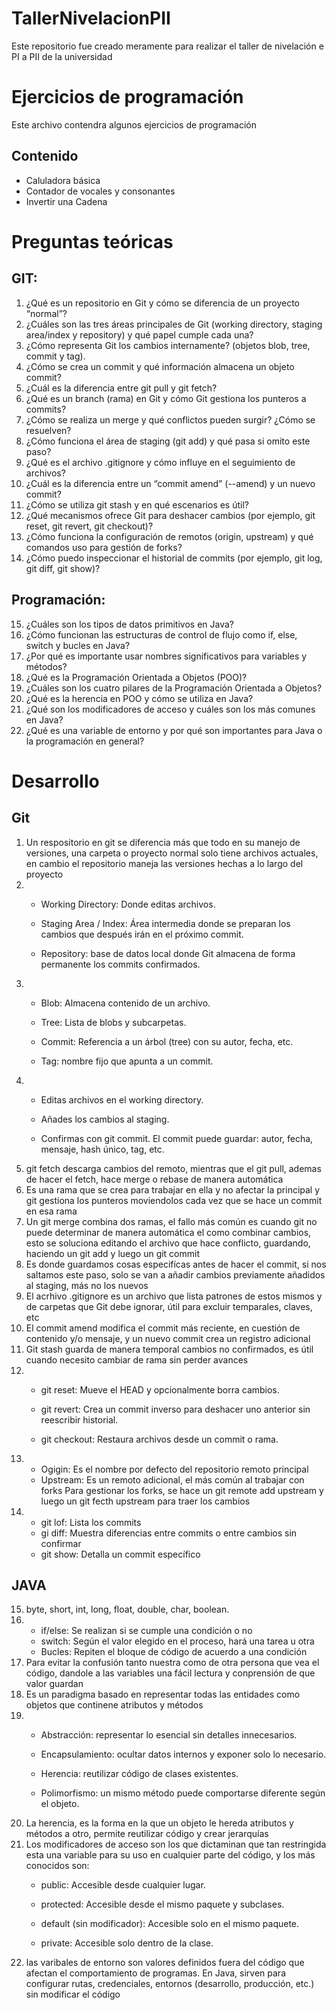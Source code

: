 # TallerNivelacionPII
Este repositorio fue creado meramente para realizar el taller de nivelación e PI a PII de la universidad

# Ejercicios de programación

Este archivo contendra algunos ejercicios de programación

## Contenido

- Caluladora básica
- Contador de vocales y consonantes
- Invertir una Cadena

# Preguntas teóricas

## GIT:
1. ¿Qué es un repositorio en Git y cómo se diferencia de un proyecto “normal”?
2. ¿Cuáles son las tres áreas principales de Git (working directory, staging area/index y repository) y qué papel cumple cada una?
3. ¿Cómo representa Git los cambios internamente? (objetos blob, tree, commit y tag).
4. ¿Cómo se crea un commit y qué información almacena un objeto commit?
5. ¿Cuál es la diferencia entre git pull y git fetch?
6. ¿Qué es un branch (rama) en Git y cómo Git gestiona los punteros a commits?
7. ¿Cómo se realiza un merge y qué conflictos pueden surgir? ¿Cómo se resuelven?
8. ¿Cómo funciona el área de staging (git add) y qué pasa si omito este paso?
9. ¿Qué es el archivo .gitignore y cómo influye en el seguimiento de archivos?
10. ¿Cuál es la diferencia entre un “commit amend” (--amend) y un nuevo commit?
11. ¿Cómo se utiliza git stash y en qué escenarios es útil?
12. ¿Qué mecanismos ofrece Git para deshacer cambios (por ejemplo, git reset, git revert, git checkout)?
13. ¿Cómo funciona la configuración de remotos (origin, upstream) y qué comandos uso para gestión de forks?
14. ¿Cómo puedo inspeccionar el historial de commits (por ejemplo, git log, git diff, git show)?

## Programación:
15. ¿Cuáles son los tipos de datos primitivos en Java?
16. ¿Cómo funcionan las estructuras de control de flujo como if, else, switch y bucles en Java?
17. ¿Por qué es importante usar nombres significativos para variables y métodos?
18. ¿Qué es la Programación Orientada a Objetos (POO)?
19. ¿Cuáles son los cuatro pilares de la Programación Orientada a Objetos?
20. ¿Qué es la herencia en POO y cómo se utiliza en Java?
21. ¿Qué son los modificadores de acceso y cuáles son los más comunes en Java?
22. ¿Qué es una variable de entorno y por qué son importantes para Java o la programación en general?

# Desarrollo

## Git

1. Un respositorio en git se diferencia más que todo en su manejo de versiones, una carpeta o proyecto normal solo tiene archivos actuales, en cambio el repositorio maneja las versiones hechas a lo largo del proyecto
2. 
    - Working Directory: Donde editas archivos.

    - Staging Area / Index: Área intermedia donde se preparan los cambios que después irán en el próximo commit.

    - Repository: base de datos local donde Git almacena de forma permanente los commits confirmados.
3. 
    - Blob: Almacena contenido de un archivo.

    - Tree: Lista de blobs y subcarpetas.

    - Commit: Referencia a un árbol (tree) con su autor, fecha, etc.

    - Tag: nombre fijo que apunta a un commit.
4. 
    - Editas archivos en el working directory.

    - Añades los cambios al staging.

    - Confirmas con git commit.
    El commit puede guardar: autor, fecha, mensaje, hash único, tag, etc.
5. git fetch descarga cambios del remoto, mientras que el git pull, ademas de hacer el fetch, hace merge o rebase de manera automática
6. Es una rama que se crea para trabajar en ella y no afectar la principal y git gestiona los punteros moviendolos cada vez que se hace un commit en esa rama
7. Un git merge combina dos ramas, el fallo más común es cuando git no puede determinar de manera automática el como combinar cambios, esto se soluciona editando el archivo que hace conflicto, guardando, haciendo un git add y luego un git commit
8. Es donde guardamos cosas especifícas antes de hacer el commit, si nos saltamos este paso, solo se van a añadir cambios previamente añadidos al staging, más no los nuevos
9. El acrhivo .gitignore es un archivo que lista patrones de estos mismos y de carpetas que Git debe ignorar, útil para excluir temparales, claves, etc
10. El commit amend modifica el commit más reciente, en cuestión de contenido y/o mensaje, y un nuevo commit crea un registro adicional
11. Git stash guarda de manera temporal cambios no confirmados, es útil cuando necesito cambiar de rama sin perder avances
12. 
    - git reset: Mueve el HEAD y opcionalmente borra cambios.

    - git revert: Crea un commit inverso para deshacer uno anterior sin reescribir historial.

    - git checkout: Restaura archivos desde un commit o rama.
13. 
    - Ogigin: Es el nombre por defecto del repositorio remoto principal
    - Upstream: Es un remoto adicional, el más común al trabajar con forks
Para gestionar los forks, se hace un git remote add upstream <URL> y luego un git fecth upstream para traer los cambios
14. 
    - git lof: Lista los commits
    - gi diff: Muestra diferencias entre commits o entre cambios sin confirmar
    - git show: Detalla un commit específico

## JAVA

15. byte, short, int, long, float, double, char, boolean.
16. 
    - if/else: Se realizan si se cumple una condición o no
    - switch: Según el valor elegido en el proceso, hará una tarea u otra
    - Bucles: Repiten el bloque de código de acuerdo a una condición
17. Para evitar la confusión tanto nuestra como de otra persona que vea el código, dandole a las variables una fácil lectura y conprensión de que valor guardan
18. Es un paradigma basado en representar todas las entidades como objetos que continene atributos y métodos
19. 
    - Abstracción: representar lo esencial sin detalles innecesarios.

    - Encapsulamiento: ocultar datos internos y exponer solo lo necesario.

    - Herencia: reutilizar código de clases existentes.

    - Polimorfismo: un mismo método puede comportarse diferente según el objeto.
20. La herencia, es la forma en la que un objeto le hereda atributos y métodos a otro, permite reutilizar código y crear jerarquías
21. Los modificadores de acceso son los que dictaminan que tan restringida esta una variable para su uso en cualquier parte del código, y los más conocidos son:
    - public: Accesible desde cualquier lugar.

    - protected: Accesible desde el mismo paquete y subclases.

    - default (sin modificador): Accesible solo en el mismo paquete.

    - private: Accesible solo dentro de la clase.
22. las varibales de entorno son valores definidos fuera del código que afectan el comportamiento de programas. En Java, sirven para configurar rutas, credenciales, entornos (desarrollo, producción, etc.) sin modificar el código